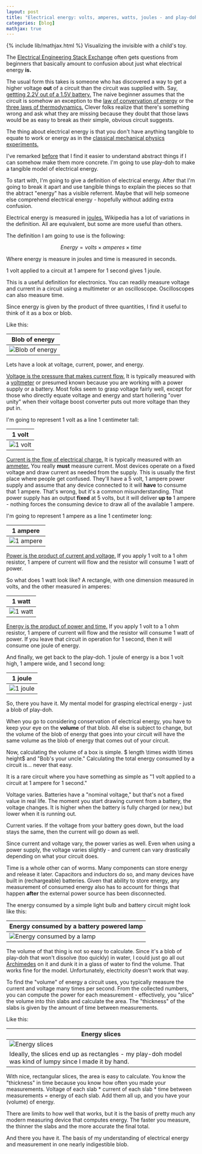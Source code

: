 ```yaml
---
layout: post
title: "Electrical energy: volts, amperes, watts, joules - and play-doh"
categories: [blog]
mathjax: true
--- 
```

{% include lib/mathjax.html %}
Visualizing the invisible with a child's toy.

The [Electrical Engineering Stack Exchange](https://electronics.stackexchange.com/) often gets questions from beginners that basically amount to confusion about just what electrical energy **is.**

The usual form this takes is someone who has discovered a way to get a higher voltage **out** of a circuit than the circuit was supplied with.  Say, [gettting 2.2V out of a 1.5V battery.](voltagebooster)  The naive beginner assumes that the circuit is somehow an exception to the [law of convervation of energy](https://en.wikipedia.org/wiki/Conservation_of_energy) or the [three laws of thermodynamics.](https://en.wikipedia.org/wiki/Laws_of_thermodynamics)  Clever folks realize that there's something wrong and ask what they are missing because they doubt that those laws would be as easy to break as their simple, obvious circuit suggests.

The thing about electrical energy is that you don't have anything tangible to equate to work or energy as in the [classical mechanical physics experiments.](https://en.wikipedia.org/wiki/Energy)

I've remarked [before](voltagebooster) that I find it easier to understand abstract things if I can somehow make them more concrete.  I'm going to use play-doh to make a tangible model of electrical energy.

To start with, I'm going to give a definition of electrical energy.  After that I'm going to break it apart and use tangible things to explain the pieces so that the abtract "energy" has a visible referrent.  Maybe that will help someone else comprehend electrical energy - hopefully without adding extra confusion.

Electrical energy is measured in [joules.](https://en.wikipedia.org/wiki/Joule)  Wikipedia has a lot of variations in the definition.  All are equivalent, but some are more useful than others.

The definition I am going to use is the following:

$$Energy = volts \times amperes \times time $$  

Where energy is measure in joules and time is measured in seconds.

1 volt applied to a circuit at 1 ampere for 1 second gives 1 joule.

This is a useful definition for electronics.  You can readily measure voltage and current in a circuit using a multimeter or an oscilloscope.  Oscilloscopes can also measure time.

Since energy is given by the product of three quantities, I find it useful to think of it as a box or blob.

Like this:

|Blob of energy|
|--------------|
|![Blob of energy](/assets/energy/blob.jpg)|

Lets have a look at voltage, current, power, and energy.

[Voltage is the pressure that makes current flow.](https://en.wikipedia.org/wiki/Voltage)  It is typically measured with a [voltmeter](https://en.wikipedia.org/wiki/Voltmeter) or presumed known because you are working with a power supply or a battery.  Most folks seem to grasp voltage fairly well, except for those who directly equate voltage and energy and start hollering "over unity" when their voltage boost converter puts out more voltage than they put in.

I'm going to represent 1 volt as a line 1 centimeter tall:

|1 volt|
|--------------|
|![1 volt](/assets/energy/volt.png)|

[Current is the flow of electrical charge.](https://en.wikipedia.org/wiki/Electric_current)  It is typically measured with an [ammeter.](https://en.wikipedia.org/wiki/Ammeter)  You really **must** measure current.  Most devices operate on a fixed voltage and draw current as needed from the supply.  This is usually the first place where people get confused.  They'll have a 5 volt, 1 ampere power supply and assume that any device connected to it will **have** to consume that 1 ampere.  That's wrong, but it's a common misunderstanding.  That power supply has an output **fixed** at 5 volts, but it will deliver **up to** 1 ampere - nothing forces the consuming device to draw all of the available 1 ampere.

I'm going to represent 1 ampere as a line 1 centimeter long:

|1 ampere|
|--------------|
|![1 ampere](/assets/energy/ampere.png)|

[Power is the product of current and voltage.](https://en.wikipedia.org/wiki/Electric_power)  If you apply 1 volt to a 1 ohm resistor, 1 ampere of current will flow and the resistor will consume 1 watt of power.

So what does 1 watt look like?  A rectangle, with one dimension measured in volts, and the other measured in amperes:

|1 watt|
|--------------|
|![1 watt](/assets/energy/watt.png)|

[Energy is the product of power and time.](https://en.wikipedia.org/wiki/Electrical_energy)  If you apply 1 volt to a 1 ohm resistor, 1 ampere of current will flow and the resistor will consume 1 watt of power.  If you leave that circuit in operation for 1 second, then it will consume one joule of energy.

And finally, we get back to the play-doh.  1 joule of energy is a box 1 volt high, 1 ampere wide, and 1 second long:

|1 joule|
|--------------|
|![1 joule](/assets/energy/1joule.jpg)|

So, there you have it.  My mental model for grasping electrical energy - just a blob of play-doh.

When you go to considering conservation of electrical energy, you have to keep your eye on the **volume** of that blob.  All else is subject to change, but the volume of the blob of energy that goes into your circuit will have the same volume as the blob of energy that comes out of your circuit.


Now, calculating the volume of a box is simple.  \$ length \times width \times height\$ and "Bob's your uncle."  Calculating the total energy consumed by a circuit is... never that easy.

It is a rare circuit where you have something as simple as "1 volt applied to a circuit at 1 ampere for 1 second." 

Voltage varies.  Batteries have a "nominal voltage," but that's not a fixed value in real life.  The moment you start drawing current from a battery, the voltage changes.  It is higher when the battery is fully charged (or new,) but lower when it is running out.

Current varies.  If the voltage from your battery goes down, but the load stays the same, then the current will go down as well.

Since current and voltage vary, the power varies as well.  Even when using a power supply, the voltage varies slightly - and current can vary drastically depending on what your circuit does.

Time is a whole other can of worms.  Many components can store energy and release it later.  Capacitors and inductors do so, and many devices have built in (rechargeable) batteries.  Given that ability to store energy, any measurement of consumed energy also has to account for things that happen **after** the external power source has been disconnected.

The energy consumed by a simple light bulb and battery circuit might look like this:


|Energy consumed by a battery powered lamp|
|--------------|
|![Energy consumed by a lamp](/assets/energy/lamp-battery.jpg)|

The volume of that thing is not so easy to calculate.  Since it's a blob of play-doh that won't dissolve (too quickly) in water, I could just go all out [Archimedes](https://en.wikipedia.org/wiki/Archimedes%27_principle) on it and dunk it in a glass of water to find the volume.  That works fine for the model.  Unfortunately, electricity doesn't work that way.

To find the "volume" of energy a circuit uses, you typically measure the current and voltage many times per second.  From the collected numbers, you can compute the power for each measurement - effectively, you "slice" the volume into thin slabs and calculate the area.  The "thickness" of the slabs is given by the amount of time between measurements.

Like this:

|Energy slices|
|--------------|
|![Energy slices](/assets/energy/energyslices.jpg)|
|Ideally, the slices end up as rectangles - my play-doh model was kind of lumpy since I made it by hand.|

With nice, rectangular slices, the area is easy to calculate.  You know the "thickness" in time because you know how often you made your measurements.  Voltage of each slab * current of each slab * time between measurements = energy of each slab. Add them all up, and you have your (volume) of energy.

There are limits to how well that works, but it is the basis of pretty much any modern measuring device that computes energy.  The faster you measure, the thinner the slabs and the more accurate the final total.

And there you have it.  The basis of my understanding of electrical energy and measurement in one nearly indigestible blob.
